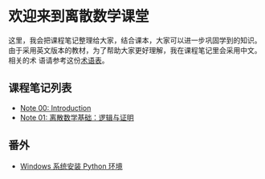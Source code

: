 # 欢迎来到离散数学课堂

这里，我会把课程笔记整理给大家，结合课本，大家可以进一步巩固学到的知识。
由于采用英文版本的教材，为了帮助大家更好理解，我在课程笔记里会采用中文。相关的术
语请参考这份[术语表](./glossary)。

## 课程笔记列表

- [Note 00: Introduction](./note00-introduction)
- [Note 01: 离散数学基础：逻辑与证明](./note01-logic-and-proofs)

## 番外
- [Windows 系统安装 Python 环境](./python_configure)
